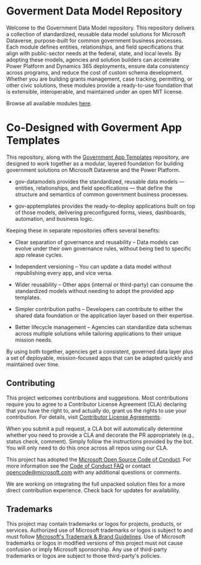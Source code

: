 # Goverment Data Model Repository

Welcome to the Government Data Model repository. This repository delivers a collection of standardized, reusable data model solutions for Microsoft Dataverse, purpose-built for common government business processes. Each module defines entities, relationships, and field specifications that align with public-sector needs at the federal, state, and local levels. By adopting these models, agencies and solution builders can accelerate Power Platform and Dynamics 365 deployments, ensure data consistency across programs, and reduce the cost of custom schema development. Whether you are building grants management, case tracking, permitting, or other civic solutions, these modules provide a ready-to-use foundation that is extensible, interoperable, and maintained under an open MIT license.

Browse all available modules [here](modules).

# Co-Designed with Goverment App Templates

This repository, along with the [Government App Templates](https://github.com/microsoft/gov-apptemplates)  repository, are designed to work together as a modular, layered foundation for building government solutions on Microsoft Dataverse and the Power Platform.

- gov-datamodels provides the standardized, reusable data models — entities, relationships, and field specifications — that define the structure and semantics of common government business processes.

- gov-apptemplates provides the ready-to-deploy applications built on top of those models, delivering preconfigured forms, views, dashboards, automation, and business logic.

Keeping these in separate repositories offers several benefits:

- Clear separation of governance and reusability – Data models can evolve under their own governance rules, without being tied to specific app release cycles.

- Independent versioning – You can update a data model without republishing every app, and vice versa.

- Wider reusability – Other apps (internal or third-party) can consume the standardized models without needing to adopt the provided app templates.

- Simpler contribution paths – Developers can contribute to either the shared data foundation or the application layer based on their expertise.

- Better lifecycle management – Agencies can standardize data schemas across multiple solutions while tailoring applications to their unique mission needs.

By using both together, agencies get a consistent, governed data layer plus a set of deployable, mission-focused apps that can be adapted quickly and maintained over time.

## Contributing

This project welcomes contributions and suggestions.  Most contributions require you to agree to a
Contributor License Agreement (CLA) declaring that you have the right to, and actually do, grant us
the rights to use your contribution. For details, visit [Contributor License Agreements](https://cla.opensource.microsoft.com).

When you submit a pull request, a CLA bot will automatically determine whether you need to provide
a CLA and decorate the PR appropriately (e.g., status check, comment). Simply follow the instructions
provided by the bot. You will only need to do this once across all repos using our CLA.

This project has adopted the [Microsoft Open Source Code of Conduct](https://opensource.microsoft.com/codeofconduct/).
For more information see the [Code of Conduct FAQ](https://opensource.microsoft.com/codeofconduct/faq/) or
contact [opencode@microsoft.com](mailto:opencode@microsoft.com) with any additional questions or comments.

We are working on integrating the full unpacked solution files for a more direct contribution experience. Check back for updates for availability.

## Trademarks

This project may contain trademarks or logos for projects, products, or services. Authorized use of Microsoft
trademarks or logos is subject to and must follow
[Microsoft's Trademark & Brand Guidelines](https://www.microsoft.com/legal/intellectualproperty/trademarks/usage/general).
Use of Microsoft trademarks or logos in modified versions of this project must not cause confusion or imply Microsoft sponsorship.
Any use of third-party trademarks or logos are subject to those third-party's policies.
